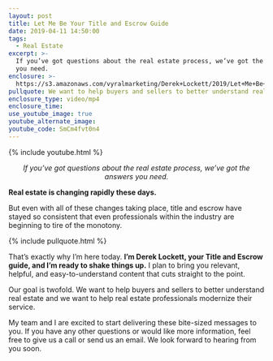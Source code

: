 ```yaml
---
layout: post
title: Let Me Be Your Title and Escrow Guide
date: 2019-04-11 14:50:00
tags:
  - Real Estate
excerpt: >-
  If you’ve got questions about the real estate process, we’ve got the answers
  you need.
enclosure: >-
  https://s3.amazonaws.com/vyralmarketing/Derek+Lockett/2019/Let+Me+Be+Your+Title+and+Escrow+Guide.mp4
pullquote: We want to help buyers and sellers to better understand real estate.
enclosure_type: video/mp4
enclosure_time:
use_youtube_image: true
youtube_alternate_image:
youtube_code: SmCm4fvt0n4
---
```


{% include youtube.html %}

<p style="text-align: center;"><em>If you’ve got questions about the real estate process, we’ve got the answers you need.</em></p>

**Real estate is changing rapidly these days.&nbsp;**

But even with all of these changes taking place, title and escrow have stayed so consistent that even professionals within the industry are beginning to tire of the monotony.

{% include pullquote.html %}

That’s exactly why I’m here today. **I’m Derek Lockett, your Title and Escrow guide, and I’m ready to shake things up.** I plan to bring you relevant, helpful, and easy-to-understand content that cuts straight to the point.&nbsp;

Our goal is twofold. We want to help buyers and sellers to better understand real estate and we want to help real estate professionals modernize their service.&nbsp;

My team and I are excited to start delivering these bite-sized messages to you. If you have any other questions or would like more information, feel free to give us a call or send us an email. We look forward to hearing from you soon.